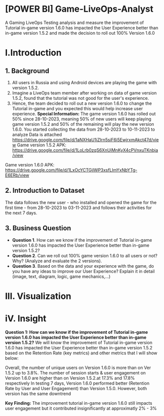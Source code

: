 # [POWER BI] Game-LiveOps-Analyst
A Gaming LiveOps Testing analysis and measure the improvement of Tutorial in-game version 1.6.0 has impacted the User Experience better than in-game version 1.5.2 and made the decision to roll out 100% Version 1.6.0
# I.Introduction
## 1. Background
1. All users in Russia and using Android devices are playing the game with version 1.5.2.
2. Imagine a LiveOps team member after working on data of game version 1.5.2, found that the tutorial was not good for the user's experience.
3. Hence, the team decided to roll out a new version 1.6.0 to change the Tutorial in-game and you expected this would help increase user experience.
**Special Information:**
The game version 1.6.0 has rolled out 50% since 28-10-2023, meaning 50% of new users will keep playing game version 1.5.2 and 50% of the remaining will play the new version 1.6.0.
You started collecting the data from 28-10-2023 to 10-11-2023 to analyze Data is attached 
https://drive.google.com/file/d/1aNXHaU1iZIrn5siF6i5EwjrxmAkct47d/view
Game version 1.5.2 APK: https://drive.google.com/file/d/1LoLrb0zqS6XnUiMnKyX4cPVnxuTKnbja/view

Game version 1.6.0 APK: https://drive.google.com/file/d/1LxOcYCTGjlWP3xsfLImYxNbYTg-E6ERb/view

## 2. Introduction to Dataset

The data follows the new user - who installed and opened the game for the first time - from 28-10-2023 to 03-11-2023 and follows their activities for the next 7 days.
## 3. Business Question
- **Question 1**. How can we know if the improvement of Tutorial in-game version 1.6.0 has impacted the User Experience better than in-game version 1.5.2?
- **Question 2**. Can we roll out 100% game version 1.6.0 to all users or not? Why? (Analyze and evaluate the 2 versions).
- **Question 3**. Based on the data and your experience with the game, do you have any ideas to improve our User Experience? Explain it in detail
(image, text, diagram, logic, game mechanics,...)
# III. Visualization

# iV. Insight
**Question 1: How can we know if the improvement of Tutorial in-game version 1.6.0 has impacted the User Experience better than in-game version 1.5.2?**
We will know the improvement of Tutorial in-game version 1.6.0 has impacted the User Experience better than in-game version 1.5.2 based on the Retention Rate (key metrics) and other metrics that I will show below:

Overall, the number of unique users on Version 1.6.0 is more than on Ver 1.5.2 up to 3.8%.  The number of session starts & user engagement on Version 1.6.0 are higher than on Version 1.5.2.at 17.3% and 17.8% respectively
In testing 7 days, Version 1.6.0 performed better (Retention Rate by User and User Engagement) than Version 1.5.0. However, both version has the same downtrend 


**Key Finding:** The improvement tutorial in-game version 1.6.0 still impacts user engagement but it contributed insignificantly at approximatly 2% - 3%
